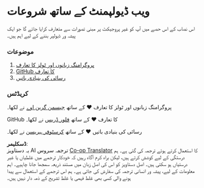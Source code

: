 <!--
CO_OP_TRANSLATOR_METADATA:
{
  "original_hash": "04683f4cfa46004179b0404b89a3065c",
  "translation_date": "2025-08-25T22:41:31+00:00",
  "source_file": "1-getting-started-lessons/README.md",
  "language_code": "ur"
}
-->
# ویب ڈیولپمنٹ کے ساتھ شروعات

اس نصاب کے اس حصے میں آپ کو غیر پروجیکٹ پر مبنی تصورات سے متعارف کرایا جائے گا جو ایک پیشہ ور ڈیولپر بننے کے لیے اہم ہیں۔

### موضوعات

1. [پروگرامنگ زبانوں اور ٹولز کا تعارف](1-intro-to-programming-languages/README.md)
2. [GitHub کا تعارف](2-github-basics/README.md)
3. [رسائی کی بنیادی باتیں](3-accessibility/README.md)

### کریڈٹس

پروگرامنگ زبانوں اور ٹولز کا تعارف ♥️ کے ساتھ [جیسمن گرین اوے](https://twitter.com/paladique) نے لکھا۔

GitHub کا تعارف ♥️ کے ساتھ [فلور ڈریس](https://twitter.com/floordrees) نے لکھا۔

رسائی کی بنیادی باتیں ♥️ کے ساتھ [کرسٹوفر ہیریسن](https://twitter.com/geektrainer) نے لکھا۔

**ڈسکلیمر**:  
یہ دستاویز AI ترجمہ سروس [Co-op Translator](https://github.com/Azure/co-op-translator) کا استعمال کرتے ہوئے ترجمہ کی گئی ہے۔ ہم درستگی کے لیے کوشش کرتے ہیں، لیکن براہ کرم آگاہ رہیں کہ خودکار ترجمے میں غلطیاں یا غیر درستیاں ہو سکتی ہیں۔ اصل دستاویز کو اس کی اصل زبان میں مستند ذریعہ سمجھا جانا چاہیے۔ اہم معلومات کے لیے، پیشہ ور انسانی ترجمہ کی سفارش کی جاتی ہے۔ ہم اس ترجمے کے استعمال سے پیدا ہونے والی کسی بھی غلط فہمی یا غلط تشریح کے ذمہ دار نہیں ہیں۔